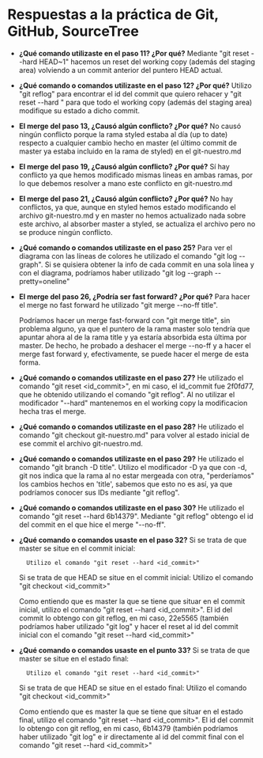 # Respuestas a la práctica de Git, GitHub, SourceTree 

- **¿Qué comando utilizaste en el paso 11? ¿Por qué?**
	Mediante "git reset --hard HEAD~1" hacemos un reset del working copy (además del 
	staging area) volviendo a un commit anterior del puntero HEAD actual.

- **¿Qué comando o comandos utilizaste en el paso 12? ¿Por qué?**
	Utilizo "git reflog" para encontrar el id del commit que quiero rehacer y "git reset 
	--hard <id-commit>" para que todo el working copy (además del staging area) modifique 
	su estado a dicho commit.

- **El merge del paso 13, ¿Causó algún conflicto? ¿Por qué?**
	No causó ningún conflicto porque la rama styled estaba al día (up to date) respecto a cualquier cambio 
	hecho en master (el último commit de master ya estaba incluido en la rama de styled) en el git-nuestro.md

- **El merge del paso 19, ¿Causó algún conflicto? ¿Por qué?**
	Sí hay conflicto ya que hemos modificado mismas lineas en ambas ramas, por lo que debemos resolver a mano este conflicto en git-nuestro.md

- **El merge del paso 21, ¿Causó algún conflicto? ¿Por qué?**
	No hay conflictos, ya que, aunque en styled hemos estado modificando el archivo git-nuestro.md y en master no hemos actualizado nada sobre este archivo, al absorber master a styled, se actualiza 
	el archivo pero no se produce ningún conflicto.

- **¿Qué comando o comandos utilizaste en el paso 25?**
	Para ver el diagrama con las líneas de colores he utilizado el comando "git log --graph". Si se quisiera obtener la info de cada commit en una sola línea y con el diagrama, podríamos haber 
	utilizado "git log --graph --pretty=oneline"

- **El merge del paso 26, ¿Podría ser fast forward? ¿Por qué?**
	Para hacer el merge no fast forward he utilizado "git merge --no-ff title".

	Podríamos hacer un merge fast-forward con "git merge title", sin problema alguno, ya que el puntero de la rama master solo tendría que apuntar ahora al de la rama title y ya estaría absorbida 
	esta última por master. De hecho, he probado a deshacer el merge --no-ff y a hacer el merge fast forward y, efectivamente, se puede hacer el merge de esta forma.
	
- **¿Qué comando o comandos utilizaste en el paso 27?**
	He utilizado el comando "git reset <id_commit>", en mi caso, el id_commit fue 2f0fd77, que he obtenido utilizando el comando "git reflog". Al no utilizar el modificador "--hard" mantenemos en el 
	working copy la modificacion hecha tras el merge.

- **¿Qué comando o comandos utilizaste en el paso 28?**
	He utilizado el comando "git checkout git-nuestro.md" para volver al estado inicial de ese commit el archivo git-nuestro.md.

- **¿Qué comando o comandos utilizaste en el paso 29?**
	He utilizado el comando "git branch -D title". Utilizo el modificador -D ya que con -d, git nos indica que la rama al no estar mergeada con otra, "perderíamos" los cambios hechos en 
	'title', sabemos que esto no es así, ya que podríamos conocer sus IDs mediante "git reflog".	

- **¿Qué comando o comandos utilizaste en el paso 30?**
	He utilizado el comando "git reset --hard 6b14379". Mediante "git reflog" obtengo el id del commit en el que hice el merge "--no-ff".

- **¿Qué comando o comandos usaste en el paso 32?**
	Si se trata de que master se situe en el commit inicial:

		Utilizo el comando "git reset --hard <id_commit>"

	Si se trata de que HEAD se situe en el commit inicial:
		Utilizo el comando "git checkout <id_commit>"

	Como entiendo que es master la que se tiene que situar en el commit inicial, utilizo el comando "git reset --hard <id_commit>". El id del commit lo obtengo con git reflog, en mi caso, 22e5565 
	(también podríamos haber utilizado "git log" y hacer el reset al id del commit inicial con el comando "git reset --hard <id_commit>"

- **¿Qué comando o comandos usaste en el punto 33?**
	Si se trata de que master se situe en el estado final:

		Utilizo el comando "git reset --hard <id_commit>"

	Si se trata de que HEAD se situe en el estado final:
		Utilizo el comando "git checkout <id_commit>"

	Como entiendo que es master la que se tiene que situar en el estado final, utilizo el comando "git reset --hard <id_commit>". El id del commit lo obtengo con git reflog, en mi caso, 6b14379 
	(también podríamos haber utilizado "git log" e ir directamente al id del commit final con el comando "git reset --hard <id_commit>"

